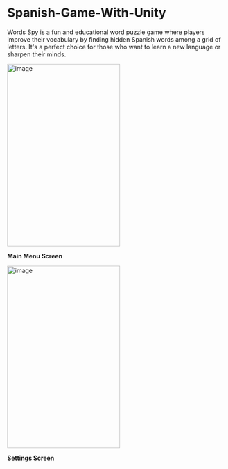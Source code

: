 # Spanish-Game-With-Unity
Words Spy is a fun and educational word puzzle game where players improve their vocabulary by finding hidden Spanish words among a grid of letters. It's a perfect choice for those who want to learn a new language or sharpen their minds.

<img width="260" height="420" alt="image" src="https://github.com/user-attachments/assets/5ba7a9ee-902e-433b-a3d7-3411b2eb958c" />

<b>Main Menu Screen</b>


<img width="260" height="420" alt="image" src="https://github.com/user-attachments/assets/fe2d623b-b209-44bd-916c-2a0f27321e87" />

<b>Settings Screen</b>
